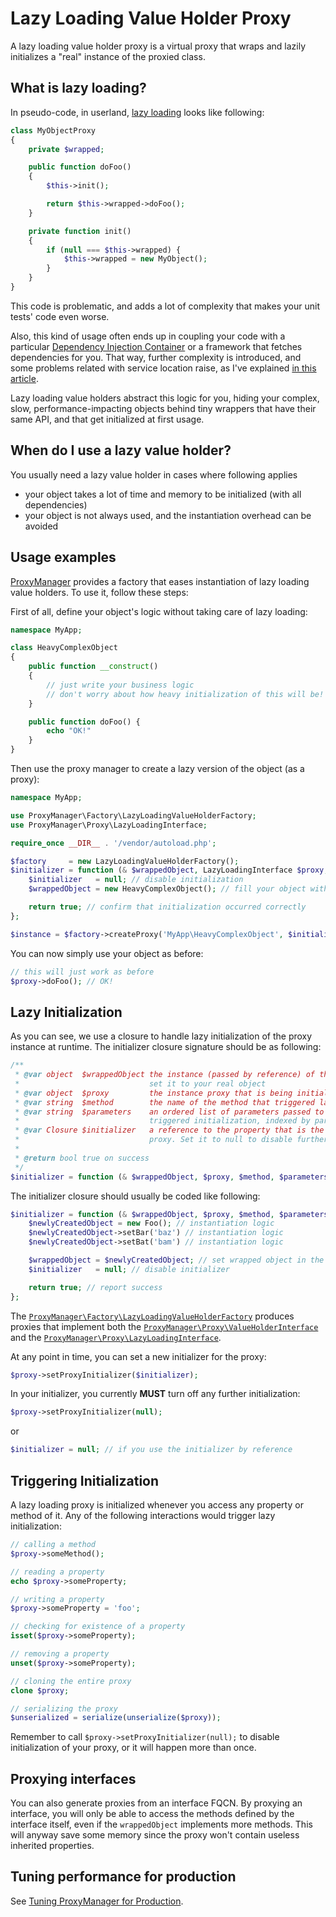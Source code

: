# Lazy Loading Value Holder Proxy

A lazy loading value holder proxy is a virtual proxy that wraps and lazily initializes a "real" instance of the proxied
class.

## What is lazy loading?

In pseudo-code, in userland, [lazy loading](http://www.martinfowler.com/eaaCatalog/lazyLoad.html) looks like following:

```php
class MyObjectProxy
{
    private $wrapped;

    public function doFoo()
    {
        $this->init();

        return $this->wrapped->doFoo();
    }

    private function init()
    {
        if (null === $this->wrapped) {
            $this->wrapped = new MyObject();
        }
    }
}
```

This code is problematic, and adds a lot of complexity that makes your unit tests' code even worse.

Also, this kind of usage often ends up in coupling your code with a particular
[Dependency Injection Container](http://martinfowler.com/articles/injection.html)
or a framework that fetches dependencies for you.
That way, further complexity is introduced, and some problems related
with service location raise, as I've explained
[in this article](http://ocramius.github.com/blog/zf2-and-symfony-service-proxies-with-doctrine-proxies/).

Lazy loading value holders abstract this logic for you, hiding your complex, slow, performance-impacting objects behind
tiny wrappers that have their same API, and that get initialized at first usage.

## When do I use a lazy value holder?

You usually need a lazy value holder in cases where following applies

 * your object takes a lot of time and memory to be initialized (with all dependencies)
 * your object is not always used, and the instantiation overhead can be avoided

## Usage examples

[ProxyManager](https://github.com/Ocramius/ProxyManager) provides a factory that eases instantiation of lazy loading
value holders. To use it, follow these steps:

First of all, define your object's logic without taking care of lazy loading:

```php
namespace MyApp;

class HeavyComplexObject
{
    public function __construct()
    {
        // just write your business logic
        // don't worry about how heavy initialization of this will be!
    }

    public function doFoo() {
        echo "OK!"
    }
}
```

Then use the proxy manager to create a lazy version of the object (as a proxy):

```php
namespace MyApp;

use ProxyManager\Factory\LazyLoadingValueHolderFactory;
use ProxyManager\Proxy\LazyLoadingInterface;

require_once __DIR__ . '/vendor/autoload.php';

$factory     = new LazyLoadingValueHolderFactory();
$initializer = function (& $wrappedObject, LazyLoadingInterface $proxy, $method, array $parameters, & $initializer) {
    $initializer   = null; // disable initialization
    $wrappedObject = new HeavyComplexObject(); // fill your object with values here

    return true; // confirm that initialization occurred correctly
};

$instance = $factory->createProxy('MyApp\HeavyComplexObject', $initializer);
```

You can now simply use your object as before:

```php
// this will just work as before
$proxy->doFoo(); // OK!
```

## Lazy Initialization

As you can see, we use a closure to handle lazy initialization of the proxy instance at runtime.
The initializer closure signature should be as following:

```php
/**
 * @var object  $wrappedObject the instance (passed by reference) of the wrapped object,
 *                             set it to your real object
 * @var object  $proxy         the instance proxy that is being initialized
 * @var string  $method        the name of the method that triggered lazy initialization
 * @var string  $parameters    an ordered list of parameters passed to the method that
 *                             triggered initialization, indexed by parameter name
 * @var Closure $initializer   a reference to the property that is the initializer for the
 *                             proxy. Set it to null to disable further initialization
 *
 * @return bool true on success
 */
$initializer = function (& $wrappedObject, $proxy, $method, $parameters, & $initializer) {};
```

The initializer closure should usually be coded like following:

```php
$initializer = function (& $wrappedObject, $proxy, $method, $parameters, & $initializer) {
    $newlyCreatedObject = new Foo(); // instantiation logic
    $newlyCreatedObject->setBar('baz') // instantiation logic
    $newlyCreatedObject->setBat('bam') // instantiation logic

    $wrappedObject = $newlyCreatedObject; // set wrapped object in the proxy
    $initializer   = null; // disable initializer

    return true; // report success
};
```

The
[`ProxyManager\Factory\LazyLoadingValueHolderFactory`](https://github.com/Ocramius/ProxyManager/blob/master/src/ProxyManager/Factory/LazyLoadingValueHolderFactory.php)
produces proxies that implement both the
[`ProxyManager\Proxy\ValueHolderInterface`](https://github.com/Ocramius/ProxyManager/blob/master/src/ProxyManager/Proxy/ValueHolderInterface.php)
and the
[`ProxyManager\Proxy\LazyLoadingInterface`](https://github.com/Ocramius/ProxyManager/blob/master/src/ProxyManager/Proxy/LazyLoadingInterface.php).

At any point in time, you can set a new initializer for the proxy:

```php
$proxy->setProxyInitializer($initializer);
```

In your initializer, you currently **MUST** turn off any further initialization:

```php
$proxy->setProxyInitializer(null);
```

or

```php
$initializer = null; // if you use the initializer by reference
```

## Triggering Initialization

A lazy loading proxy is initialized whenever you access any property or method of it.
Any of the following interactions would trigger lazy initialization:

```php
// calling a method
$proxy->someMethod();

// reading a property
echo $proxy->someProperty;

// writing a property
$proxy->someProperty = 'foo';

// checking for existence of a property
isset($proxy->someProperty);

// removing a property
unset($proxy->someProperty);

// cloning the entire proxy
clone $proxy;

// serializing the proxy
$unserialized = serialize(unserialize($proxy));
```

Remember to call `$proxy->setProxyInitializer(null);` to disable initialization of your proxy, or it will happen more
than once.

## Proxying interfaces

You can also generate proxies from an interface FQCN. By proxying an interface, you will only be able to access the
methods defined by the interface itself, even if the `wrappedObject` implements more methods. This will anyway save
some memory since the proxy won't contain useless inherited properties.

## Tuning performance for production

See [Tuning ProxyManager for Production](https://github.com/Ocramius/ProxyManager/blob/master/docs/tuning-for-production.md).
